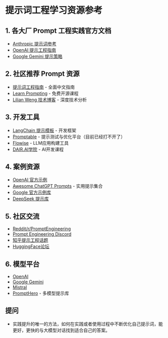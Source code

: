 # 提示词工程学习资源参考

## 1. 各大厂 Prompt 工程实践官方文档
- [Anthropic 提示词参考](https://docs.anthropic.com/en/home)
- [OpenAI 提示工程指南](https://platform.openai.com/docs/guides/prompt-engineering)  
- [Google Gemini 提示策略](https://ai.google.dev/gemini-api/docs/prompting-strategies)

## 2. 社区推荐 Prompt 资源
- [提示词工程指南](https://www.promptingguide.ai/zh) - 全面中文指南
- [Learn Prompting](https://learnprompting.org/) - 免费开源课程
- [Lilian Weng 技术博客](https://lilianweng.github.io/posts/2023-03-15-prompt-engineering/) - 深度技术分析

## 3. 开发工具
- [LangChain 提示模板](https://python.langchain.com/docs/how_to/#prompt-templates) - 开发框架
- [Promptable](https://promptable.ai/) - 提示测试与优化平台（目前已经打不开了）
- [Flowise](https://flowiseai.com/) - LLM应用构建工具
- [DAIR.AI学院](https://dair-ai.thinkific.com/) - AI开发课程

## 4. 案例资源
- [OpenAI 官方示例](https://platform.openai.com/examples)
- [Awesome ChatGPT Prompts](https://github.com/f/awesome-chatgpt-prompts) - 实用提示集合
- [Google 官方示例库](https://github.com/google-gemini/cookbook/tree/main/examples/prompting)
- [DeepSeek 提示库](https://api-docs.deepseek.com/zh-cn/prompt-library/)

## 5. 社区交流
- [Reddit/r/PromptEngineering](https://www.reddit.com/r/PromptEngineering/)
- [Prompt Engineering Discord](https://discord.gg/promptengineering)
- [知乎提示工程话题](https://www.zhihu.com/topic/20767624)
- [HuggingFace论坛](https://discuss.huggingface.co/c/prompt-engineering/18)

## 6. 模型平台
- [OpenAI](https://platform.openai.com/)
- [Google Gemini](https://gemini.google.com/)  
- [Mistral](https://mistral.ai/)
- [PromptHero](https://prompthero.com/) - 多模型提示库

## 提问
- 实践提升的唯一的方法，如何在实践或者使用过程中不断优化自己提示词，能更好，更快的与大模型对话找到适合自己的答案。
